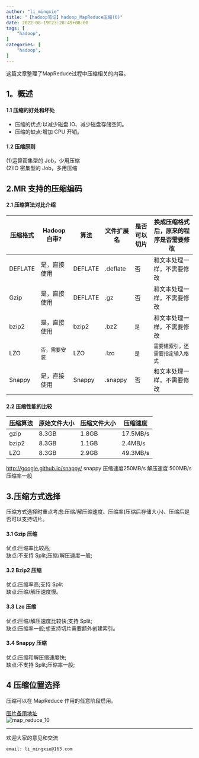 ```yaml
---
author: "li_mingxie"
title: "【hadoop笔记】hadoop_MapReduce压缩(6)"
date: 2022-08-19T23:28:49+08:00
tags: [
    "hadoop",
]
categories: [
    "hadoop",
]
---
```


这篇文章整理了MapReduce过程中压缩相关的内容。<!--more-->

## 1。概述

#### 1.1 压缩的好处和坏处

* 压缩的优点:以减少磁盘 IO、减少磁盘存储空间。
* 压缩的缺点:增加 CPU 开销。

#### 1.2 压缩原则

(1)运算密集型的 Job，少用压缩  
(2)IO 密集型的 Job，多用压缩  

## 2.MR 支持的压缩编码

#### 2.1 压缩算法对比介绍

|压缩格式|Hadoop 自带?|算法|文件扩展名|是否可以切片|换成压缩格式后，原来的程序是否需要修改|
|---|---|---|---|---|---|
|DEFLATE|是，直接使用|DEFLATE|.deflate|否|和文本处理一样，不需要修改|
|Gzip|是，直接使用|DEFLATE|.gz|否|和文本处理一样，不需要修改|
|bzip2|是，直接使用|bzip2|.bz2|`是`|和文本处理一样，不需要修改|
|LZO|`否，需要安装`|LZO|.lzo|`是`|`需要建索引，还需要指定输入格式`|
|Snappy|是，直接使用|Snappy|.snappy|否|和文本处理一样，不需要修改|

#### 2.2 压缩性能的比较

|压缩算法|原始文件大小|压缩文件大小|压缩速度|
|---|---|---|---|
|gzip|8.3GB|1.8GB|17.5MB/s|58MB/s|
|bzip2|8.3GB|1.1GB|2.4MB/s|9.5MB/s
|LZO|8.3GB|2.9GB|49.3MB/s|74.6MB/s|

<http://google.github.io/snappy/>
snappy 压缩速度250MB/s 解压速度 500MB/s 压缩率一般

## 3.压缩方式选择

压缩方式选择时重点考虑:压缩/解压缩速度、压缩率(压缩后存储大小)、压缩后是否可以支持切片。

#### 3.1 Gzip 压缩

优点:压缩率比较高;  
缺点:不支持 Split;压缩/解压速度一般;  

#### 3.2 Bzip2 压缩

优点:压缩率高;支持 Split  
缺点:压缩/解压速度慢。  

#### 3.3 Lzo 压缩

优点:压缩/解压速度比较快;支持 Split;  
缺点:压缩率一般;想支持切片需要额外创建索引。  

#### 3.4 Snappy 压缩

优点:压缩和解压缩速度快;  
缺点:不支持 Split;压缩率一般;  

## 4 压缩位置选择

压缩可以在 MapReduce 作用的任意阶段启用。

[图片备用地址](https://limingxie.github.io/images/database/hadoop/map_reduce_10.png)  
![map_reduce_10](https://mingxie-blog.oss-cn-beijing.aliyuncs.com/image/database/hadoop/map_reduce_10.png)

----------------------------------------------

欢迎大家的意见和交流

`email: li_mingxie@163.com`
